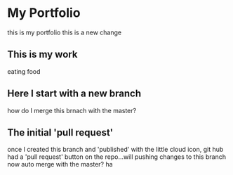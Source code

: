 # My Portfolio

this is my portfolio
this is a new change

## This is my work
eating food

## Here I start with a new branch
how do I merge this brnach with the master?

## The initial 'pull request'
once I created this branch and 'published' with the little cloud icon, git hub had a 'pull request' button on the repo...will pushing changes to this branch now auto merge with the master? ha